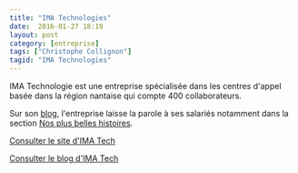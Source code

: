 ```yaml
---
title: "IMA Technologies"
date:  2016-01-27 18:19
layout: post
category: [entreprise]
tags: ["Christophe Collignon"]
tagid: "IMA Technologies"
---
```


IMA Technologie est une entreprise spécialisée dans les centres d'appel basée dans la région nantaise qui compte 400 collaborateurs.

Sur son [blog](https://imatechnologies.wordpress.com/), l'entreprise laisse la parole à ses salariés notamment dans la section [Nos plus belles histoires](https://imatechnologies.wordpress.com/category/notre-experience/).

[Consulter le site d'IMA Tech](http://www.imatechnologies.fr/)

[Consulter le blog d'IMA Tech](https://imatechnologies.wordpress.com/)

